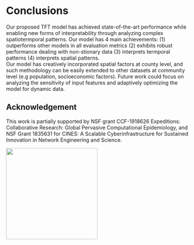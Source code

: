# Conclusions 
Our proposed TFT model has achieved state-of-the-art performance while enabling new forms of interpretability through analyzing complex spatiotermporal patterns. Our model has 4 main achievements: (1) outperforms other models in all evaluation metrics (2) exhibits robust performance dealing with non-stionary data (3) interprets termporal patterns (4) interprets spatial patterns. <br>
Our model has creatively incorporated spatial factors at county level, and such methodology can be easily extended to other datasets at community level (e.g population, socioeconomic factors). Future work could focus on analyzing the sensitivity of input features and adaptively optimizing the model for dynamic data.

## Acknowledgement
This work is partially supported by NSF grant CCF-1918626  Expeditions: Collaborative  Research: Global Pervasive Computational Epidemiology, and NSF Grant 1835631 for CINES: A Scalable Cyberinfrastructure for Sustained Innovation in Network Engineering and Science.

<img src="../images/National-Science-Foundation-logo.jpg" width="250">